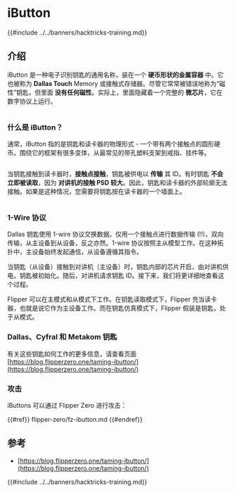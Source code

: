 # iButton

{{#include ../../banners/hacktricks-training.md}}

## 介绍

iButton 是一种电子识别钥匙的通用名称，装在一个 **硬币形状的金属容器** 中。它也被称为 **Dallas Touch** Memory 或接触式存储器。尽管它常常被错误地称为“磁性”钥匙，但里面 **没有任何磁性**。实际上，里面隐藏着一个完整的 **微芯片**，它在数字协议上运行。

<figure><img src="../../images/image (915).png" alt=""><figcaption></figcaption></figure>

### 什么是 iButton？ <a href="#what-is-ibutton" id="what-is-ibutton"></a>

通常，iButton 指的是钥匙和读卡器的物理形式 - 一个带有两个接触点的圆形硬币。围绕它的框架有很多变体，从最常见的带孔塑料支架到戒指、挂件等。

<figure><img src="../../images/image (1078).png" alt=""><figcaption></figcaption></figure>

当钥匙接触到读卡器时，**接触点接触**，钥匙被供电以 **传输** 其 ID。有时钥匙 **不会立即被读取**，因为 **对讲机的接触 PSD 较大**。因此，钥匙和读卡器的外部轮廓无法接触。如果是这种情况，您需要将钥匙按在读卡器的一个墙面上。

<figure><img src="../../images/image (290).png" alt=""><figcaption></figcaption></figure>

### **1-Wire 协议** <a href="#id-1-wire-protocol" id="id-1-wire-protocol"></a>

Dallas 钥匙使用 1-wire 协议交换数据。仅用一个接触点进行数据传输 (!!)，双向传输，从主设备到从设备，反之亦然。1-wire 协议按照主从模型工作。在这种拓扑中，主设备始终发起通信，从设备遵循其指令。

当钥匙（从设备）接触到对讲机（主设备）时，钥匙内部的芯片开启，由对讲机供电，钥匙被初始化。随后，对讲机请求钥匙 ID。接下来，我们将更详细地查看这个过程。

Flipper 可以在主模式和从模式下工作。在钥匙读取模式下，Flipper 充当读卡器，也就是说它作为主设备工作。而在钥匙仿真模式下，Flipper 假装是钥匙，处于从模式。

### Dallas、Cyfral 和 Metakom 钥匙

有关这些钥匙如何工作的更多信息，请查看页面 [https://blog.flipperzero.one/taming-ibutton/](https://blog.flipperzero.one/taming-ibutton/)

### 攻击

iButtons 可以通过 Flipper Zero 进行攻击：

{{#ref}}
flipper-zero/fz-ibutton.md
{{#endref}}

## 参考

- [https://blog.flipperzero.one/taming-ibutton/](https://blog.flipperzero.one/taming-ibutton/)

{{#include ../../banners/hacktricks-training.md}}
